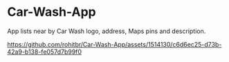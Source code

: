 # Car-Wash-App
App lists near by Car Wash logo, address, Maps pins and description. 


https://github.com/rohitbr/Car-Wash-App/assets/1514130/c6d6ec25-d73b-42a9-b138-fe057d7b99f0

